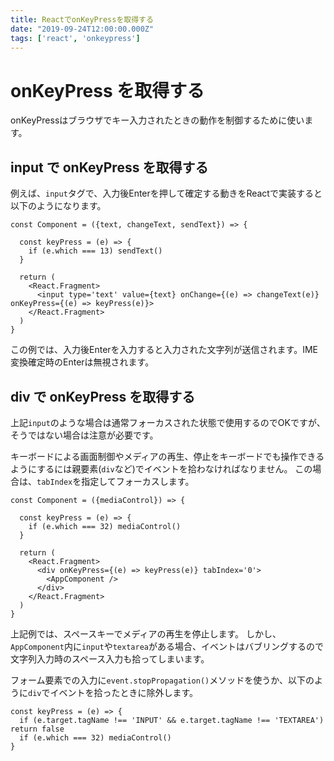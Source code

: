 ```yaml
---
title: ReactでonKeyPressを取得する
date: "2019-09-24T12:00:00.000Z"
tags: ['react', 'onkeypress']
---
```


# onKeyPress を取得する

onKeyPressはブラウザでキー入力されたときの動作を制御するために使います。

## input で onKeyPress を取得する

例えば、`input`タグで、入力後Enterを押して確定する動きをReactで実装すると以下のようになります。

```javascript:title=<span>React</span>
const Component = ({text, changeText, sendText}) => {

  const keyPress = (e) => {
    if (e.which === 13) sendText()
  }

  return (
    <React.Fragment>
      <input type='text' value={text} onChange={(e) => changeText(e)} onKeyPress={(e) => keyPress(e)}>
    </React.Fragment>
  )
}
```

この例では、入力後Enterを入力すると入力された文字列が送信されます。IME変換確定時のEnterは無視されます。

## div で onKeyPress を取得する

上記`input`のような場合は通常フォーカスされた状態で使用するのでOKですが、そうではない場合は注意が必要です。

キーボードによる画面制御やメディアの再生、停止をキーボードでも操作できるようにするには親要素(`div`など)でイベントを拾わなければなりません。
この場合は、`tabIndex`を指定してフォーカスします。

```javascript:title=<span>React</span>
const Component = ({mediaControl}) => {

  const keyPress = (e) => {
    if (e.which === 32) mediaControl()
  }

  return (
    <React.Fragment>
      <div onKeyPress={(e) => keyPress(e)} tabIndex='0'>
        <AppComponent />
      </div>
    </React.Fragment>
  )
}
```

上記例では、スペースキーでメディアの再生を停止します。
しかし、`AppComponent`内に`input`や`textarea`がある場合、イベントはバブリングするので文字列入力時のスペース入力も拾ってしまいます。

フォーム要素での入力に`event.stopPropagation()`メソッドを使うか、以下のように`div`でイベントを拾ったときに除外します。

```javascript:title=<span>React</span>
const keyPress = (e) => {
  if (e.target.tagName !== 'INPUT' && e.target.tagName !== 'TEXTAREA') return false
  if (e.which === 32) mediaControl()
}
```
